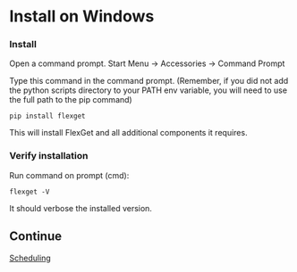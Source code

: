 # Install on Windows
### Install
Open a command prompt. Start Menu -> Accessories -> Command Prompt

Type this command in the command prompt. (Remember, if you did not add the python scripts directory to your PATH env variable, you will need to use the full path to the pip command)
```
pip install flexget
```

This will install FlexGet and all additional components it requires.

### Verify installation
Run command on prompt (cmd):

```
flexget -V
```

It should verbose the installed version.

## Continue
[Scheduling](/InstallWizard/Windows/FlexGet/Scheduling)

